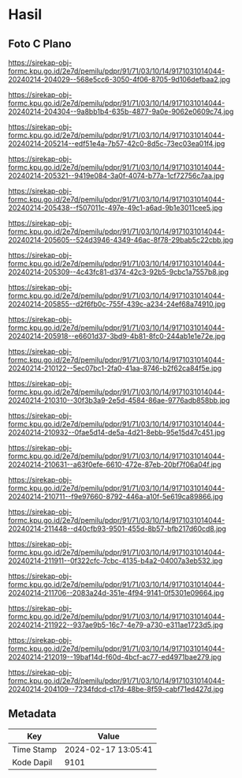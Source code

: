 # Hasil

## Foto C Plano

https://sirekap-obj-formc.kpu.go.id/2e7d/pemilu/pdpr/91/71/03/10/14/9171031014044-20240214-204029--568e5cc6-3050-4f06-8705-9d106defbaa2.jpg

https://sirekap-obj-formc.kpu.go.id/2e7d/pemilu/pdpr/91/71/03/10/14/9171031014044-20240214-204304--9a8bb1b4-635b-4877-9a0e-9062e0609c74.jpg

https://sirekap-obj-formc.kpu.go.id/2e7d/pemilu/pdpr/91/71/03/10/14/9171031014044-20240214-205214--edf51e4a-7b57-42c0-8d5c-73ec03ea01f4.jpg

https://sirekap-obj-formc.kpu.go.id/2e7d/pemilu/pdpr/91/71/03/10/14/9171031014044-20240214-205321--9419e084-3a0f-4074-b77a-1cf72756c7aa.jpg

https://sirekap-obj-formc.kpu.go.id/2e7d/pemilu/pdpr/91/71/03/10/14/9171031014044-20240214-205438--f507011c-497e-49c1-a6ad-9b1e3011cee5.jpg

https://sirekap-obj-formc.kpu.go.id/2e7d/pemilu/pdpr/91/71/03/10/14/9171031014044-20240214-205605--524d3946-4349-46ac-8f78-29bab5c22cbb.jpg

https://sirekap-obj-formc.kpu.go.id/2e7d/pemilu/pdpr/91/71/03/10/14/9171031014044-20240214-205309--4c43fc81-d374-42c3-92b5-9cbc1a7557b8.jpg

https://sirekap-obj-formc.kpu.go.id/2e7d/pemilu/pdpr/91/71/03/10/14/9171031014044-20240214-205855--d2f6fb0c-755f-439c-a234-24ef68a74910.jpg

https://sirekap-obj-formc.kpu.go.id/2e7d/pemilu/pdpr/91/71/03/10/14/9171031014044-20240214-205918--e6601d37-3bd9-4b81-8fc0-244ab1e1e72e.jpg

https://sirekap-obj-formc.kpu.go.id/2e7d/pemilu/pdpr/91/71/03/10/14/9171031014044-20240214-210122--5ec07bc1-2fa0-41aa-8746-b2f62ca84f5e.jpg

https://sirekap-obj-formc.kpu.go.id/2e7d/pemilu/pdpr/91/71/03/10/14/9171031014044-20240214-210310--30f3b3a9-2e5d-4584-86ae-9776adb858bb.jpg

https://sirekap-obj-formc.kpu.go.id/2e7d/pemilu/pdpr/91/71/03/10/14/9171031014044-20240214-210932--0fae5d14-de5a-4d21-8ebb-95e15d47c451.jpg

https://sirekap-obj-formc.kpu.go.id/2e7d/pemilu/pdpr/91/71/03/10/14/9171031014044-20240214-210631--a63f0efe-6610-472e-87eb-20bf7f06a04f.jpg

https://sirekap-obj-formc.kpu.go.id/2e7d/pemilu/pdpr/91/71/03/10/14/9171031014044-20240214-210711--f9e97660-8792-446a-a10f-5e619ca89866.jpg

https://sirekap-obj-formc.kpu.go.id/2e7d/pemilu/pdpr/91/71/03/10/14/9171031014044-20240214-211448--d40cfb93-9501-455d-8b57-bfb217d60cd8.jpg

https://sirekap-obj-formc.kpu.go.id/2e7d/pemilu/pdpr/91/71/03/10/14/9171031014044-20240214-211911--0f322cfc-7cbc-4135-b4a2-04007a3eb532.jpg

https://sirekap-obj-formc.kpu.go.id/2e7d/pemilu/pdpr/91/71/03/10/14/9171031014044-20240214-211706--2083a24d-351e-4f94-9141-0f5301e09664.jpg

https://sirekap-obj-formc.kpu.go.id/2e7d/pemilu/pdpr/91/71/03/10/14/9171031014044-20240214-211922--937ae9b5-16c7-4e79-a730-e311ae1723d5.jpg

https://sirekap-obj-formc.kpu.go.id/2e7d/pemilu/pdpr/91/71/03/10/14/9171031014044-20240214-212019--19baf14d-f60d-4bcf-ac77-ed4971bae279.jpg

https://sirekap-obj-formc.kpu.go.id/2e7d/pemilu/pdpr/91/71/03/10/14/9171031014044-20240214-204109--7234fdcd-c17d-48be-8f59-cabf71ed427d.jpg


## Metadata

| Key        | Value               |
| ---------- | ------------------- |
| Time Stamp | 2024-02-17 13:05:41 |
| Kode Dapil | 9101                |



